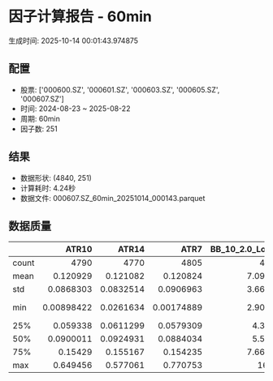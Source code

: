 # 因子计算报告 - 60min

生成时间: 2025-10-14 00:01:43.974875

## 配置

- 股票: ['000600.SZ', '000601.SZ', '000603.SZ', '000605.SZ', '000607.SZ']
- 时间: 2024-08-23 ~ 2025-08-22
- 周期: 60min
- 因子数: 251

## 结果

- 数据形状: (4840, 251)
- 计算耗时: 4.24秒
- 数据文件: 000607.SZ_60min_20251014_000143.parquet

## 数据质量

|       |         ATR10 |        ATR14 |          ATR7 |   BB_10_2.0_Lower |   BB_10_2.0_Middle |   BB_10_2.0_Upper |   BB_10_2.0_Width |   BB_15_2.0_Lower |   BB_15_2.0_Middle |   BB_15_2.0_Upper |   BB_15_2.0_Width |   BB_20_2.0_Lower |   BB_20_2.0_Middle |   BB_20_2.0_Upper |   BB_20_2.0_Width |    BOLB_20 |      CCI10 |      CCI14 |      CCI20 |      EMA12 |      EMA15 |      EMA20 |       EMA3 |       EMA5 |       EMA8 |    FIXLB10 |     FIXLB3 |     FIXLB5 |     FIXLB8 |     FMAX10 |     FMAX15 |     FMAX20 |      FMAX5 |    FMEAN10 |    FMEAN15 |    FMEAN20 |     FMEAN5 |     FMIN10 |     FMIN15 |     FMIN20 |      FMIN5 |     FSTD10 |     FSTD15 |     FSTD20 |      FSTD5 |    LEXLB10 |     LEXLB3 |     LEXLB5 |     LEXLB8 |       MA10 |       MA15 |       MA20 |        MA3 |        MA5 |        MA8 |         MACD |   MACD_12_26_9 |   MACD_6_13_4 |   MACD_8_17_5 |      MACD_HIST |   MACD_SIGNAL |   MEANLB10 |    MEANLB3 |    MEANLB5 |    MEANLB8 |       MSTD10 |       MSTD15 |        MSTD5 |     Momentum1 |    Momentum10 |    Momentum12 |    Momentum15 |    Momentum20 |     Momentum3 |     Momentum5 |     Momentum8 |              OBV |   OBV_SMA10 |   OBV_SMA15 |   OBV_SMA20 |   OBV_SMA5 |   Position10 |   Position12 |   Position15 |   Position20 |   Position25 |   Position30 |   Position5 |   Position8 |       RAND |     RANDNX |      RANDX |      RPROB |    RPROBCX |    RPROBNX |     RPROBX |       RSI |      RSI10 |     RSI14 |       RSI7 |       STCX |          STOCH |    STOCH_10_14 |   STOCH_14_20 |     STOCH_7_10 |        STX |   TA_ADXR_14 |   TA_ADX_14 |   TA_APO_fastperiod12_matype0_slowperiod26 |   TA_AROONOSC_14 |   TA_AROON_14_down |   TA_AROON_14_up |   TA_CCI_14 |   TA_CDL2CROWS |   TA_CDL3BLACKCROWS |   TA_CDL3INSIDE |   TA_CDL3LINESTRIKE |   TA_CDL3OUTSIDE |   TA_CDL3STARSINSOUTH |   TA_CDL3WHITESOLDIERS |   TA_CDLABANDONEDBABY |   TA_CDLADVANCEBLOCK |   TA_CDLBELTHOLD |   TA_CDLBREAKAWAY |   TA_CDLCLOSINGMARUBOZU |   TA_CDLCONCEALBABYSWALL |   TA_CDLCOUNTERATTACK |   TA_CDLDARKCLOUDCOVER |   TA_CDLDOJI |   TA_CDLDOJISTAR |   TA_CDLDRAGONFLYDOJI |   TA_CDLENGULFING |   TA_CDLEVENINGDOJISTAR |   TA_CDLEVENINGSTAR |   TA_CDLGAPSIDESIDEWHITE |   TA_CDLGRAVESTONEDOJI |   TA_CDLHAMMER |   TA_CDLHANGINGMAN |   TA_CDLHARAMI |   TA_CDLHARAMICROSS |   TA_CDLHIGHWAVE |   TA_CDLHIKKAKE |   TA_CDLHOMINGPIGEON |   TA_CDLIDENTICAL3CROWS |   TA_CDLINNECK |   TA_CDLINVERTEDHAMMER |   TA_CDLKICKING |   TA_CDLKICKINGBYLENGTH |   TA_CDLLADDERBOTTOM |   TA_CDLLONGLEGGEDDOJI |   TA_CDLLONGLINE |   TA_CDLMARUBOZU |   TA_CDLMATCHINGLOW |   TA_CDLMATHOLD |   TA_CDLMORNINGDOJISTAR |   TA_CDLMORNINGSTAR |   TA_CDLONNECK |   TA_CDLPIERCING |   TA_CDLRICKSHAWMAN |   TA_CDLRISEFALL3METHODS |   TA_CDLSEPARATINGLINES |   TA_CDLSHOOTINGSTAR |   TA_CDLSHORTLINE |   TA_CDLSPINNINGTOP |   TA_CDLSTALLEDPATTERN |   TA_CDLSTICKSANDWICH |   TA_CDLTAKURI |   TA_CDLTASUKIGAP |   TA_CDLTHRUSTING |   TA_CDLTRISTAR |   TA_CDLUNIQUE3RIVER |   TA_CDLUPSIDEGAP2CROWS |   TA_CDLXSIDEGAP3METHODS |   TA_DEMA_10 |   TA_DEMA_20 |   TA_DEMA_5 |   TA_DX_14 |   TA_EMA_10 |   TA_EMA_20 |   TA_EMA_30 |   TA_EMA_5 |   TA_EMA_60 |   TA_KAMA_10 |   TA_KAMA_20 |   TA_MFI_14 |   TA_MIDPRICE_10 |   TA_MIDPRICE_20 |   TA_MIDPRICE_5 |   TA_MOM_10 |   TA_ROCP_10 |   TA_ROCR100_10 |   TA_ROCR_10 |   TA_ROC_10 |   TA_RSI_14 |     TA_SAR |   TA_SMA_10 |   TA_SMA_20 |   TA_SMA_30 |   TA_SMA_5 |   TA_SMA_60 |   TA_STOCHF_D |   TA_STOCHF_K |   TA_STOCHRSI_fastd_period3_fastk_period5_timeperiod14_D |   TA_STOCHRSI_fastd_period3_fastk_period5_timeperiod14_K |   TA_STOCH_D |   TA_STOCH_K |   TA_T3_10 |   TA_T3_20 |    TA_T3_5 |   TA_TEMA_10 |   TA_TEMA_20 |   TA_TEMA_5 |   TA_TRIMA_10 |   TA_TRIMA_20 |   TA_TRIMA_5 |   TA_TRIX_14 |   TA_ULTOSC_timeperiod17_timeperiod214_timeperiod328 |   TA_WILLR_14 |   TA_WMA_10 |   TA_WMA_20 |   TA_WMA_5 |    TRENDLB10 |      TRENDLB3 |     TRENDLB5 |     TRENDLB8 |      Trend10 |      Trend12 |     Trend15 |     Trend20 |     Trend25 |       Trend5 |       Trend8 |     VWAP10 |     VWAP15 |     VWAP20 |     VWAP25 |     VWAP30 |   Volume_Momentum10 |   Volume_Momentum15 |   Volume_Momentum20 |   Volume_Momentum25 |   Volume_Momentum30 |   Volume_Ratio10 |   Volume_Ratio15 |   Volume_Ratio20 |   Volume_Ratio25 |   Volume_Ratio30 |   WILLR14 |   WILLR18 |   WILLR21 |    WILLR9 |
|:------|--------------:|-------------:|--------------:|------------------:|-------------------:|------------------:|------------------:|------------------:|-------------------:|------------------:|------------------:|------------------:|-------------------:|------------------:|------------------:|-----------:|-----------:|-----------:|-----------:|-----------:|-----------:|-----------:|-----------:|-----------:|-----------:|-----------:|-----------:|-----------:|-----------:|-----------:|-----------:|-----------:|-----------:|-----------:|-----------:|-----------:|-----------:|-----------:|-----------:|-----------:|-----------:|-----------:|-----------:|-----------:|-----------:|-----------:|-----------:|-----------:|-----------:|-----------:|-----------:|-----------:|-----------:|-----------:|-----------:|-------------:|---------------:|--------------:|--------------:|---------------:|--------------:|-----------:|-----------:|-----------:|-----------:|-------------:|-------------:|-------------:|--------------:|--------------:|--------------:|--------------:|--------------:|--------------:|--------------:|--------------:|-----------------:|------------:|------------:|------------:|-----------:|-------------:|-------------:|-------------:|-------------:|-------------:|-------------:|------------:|------------:|-----------:|-----------:|-----------:|-----------:|-----------:|-----------:|-----------:|----------:|-----------:|----------:|-----------:|-----------:|---------------:|---------------:|--------------:|---------------:|-----------:|-------------:|------------:|-------------------------------------------:|-----------------:|-------------------:|-----------------:|------------:|---------------:|--------------------:|----------------:|--------------------:|-----------------:|----------------------:|-----------------------:|----------------------:|---------------------:|-----------------:|------------------:|------------------------:|-------------------------:|----------------------:|-----------------------:|-------------:|-----------------:|----------------------:|------------------:|------------------------:|--------------------:|-------------------------:|-----------------------:|---------------:|-------------------:|---------------:|--------------------:|-----------------:|----------------:|---------------------:|------------------------:|---------------:|-----------------------:|----------------:|------------------------:|---------------------:|-----------------------:|-----------------:|-----------------:|--------------------:|----------------:|------------------------:|--------------------:|---------------:|-----------------:|--------------------:|-------------------------:|------------------------:|---------------------:|------------------:|--------------------:|-----------------------:|----------------------:|---------------:|------------------:|------------------:|----------------:|---------------------:|------------------------:|-------------------------:|-------------:|-------------:|------------:|-----------:|------------:|------------:|------------:|-----------:|------------:|-------------:|-------------:|------------:|-----------------:|-----------------:|----------------:|------------:|-------------:|----------------:|-------------:|------------:|------------:|-----------:|------------:|------------:|------------:|-----------:|------------:|--------------:|--------------:|---------------------------------------------------------:|---------------------------------------------------------:|-------------:|-------------:|-----------:|-----------:|-----------:|-------------:|-------------:|------------:|--------------:|--------------:|-------------:|-------------:|-----------------------------------------------------:|--------------:|------------:|------------:|-----------:|-------------:|--------------:|-------------:|-------------:|-------------:|-------------:|------------:|------------:|------------:|-------------:|-------------:|-----------:|-----------:|-----------:|-----------:|-----------:|--------------------:|--------------------:|--------------------:|--------------------:|--------------------:|-----------------:|-----------------:|-----------------:|-----------------:|-----------------:|----------:|----------:|----------:|----------:|
| count | 4790          | 4770         | 4805          |        4795       |         4795       |        4795       |        4795       |        4770       |         4770       |        4770       |        4770       |        4745       |         4745       |        4745       |        4745       | 4840       | 4750       | 4710       | 4650       | 4840       | 4840       | 4840       | 4840       | 4840       | 4840       | 4840       | 4840       | 4840       | 4840       | 4795       | 4770       | 4745       | 4820       | 4840       | 4840       | 4840       | 4840       | 4840       | 4840       | 4840       | 4840       | 4840       | 4840       | 4840       | 4840       | 4840       | 4840       | 4840       | 4840       | 4795       | 4770       | 4745       | 4830       | 4820       | 4805       | 4675         |   4675         | 4765          | 4740          | 4675           |  4675         | 4840       | 4840       | 4840       | 4840       | 4795         | 4770         | 4820         | 4790          | 4790          | 4790          | 4790          | 4790          | 4790          | 4790          | 4790          |   4840           |  4795       |  4770       |  4745       | 4820       |  4795        |  4785        |  4770        |  4745        |  4720        |  4695        | 4820        | 4805        | 4840       | 4840       | 4840       | 4840       | 4840       | 4840       | 4840       | 4770      | 4790       | 4770      | 4805       | 4840       | 4755           | 4665           |     4585      | 4720           | 4840       |   4705       |  4705       |                                 4785       |       4840       |         4840       |       4840       |  4710       |           4840 |                4840 |    4840         |        4840         |      4840        |           4825        |           4840         |                  4840 |          4840        |      4840        |              4840 |             4840        |             4840         |          4840         |            4840        |    4840      |     4840         |            4840       |        4840       |            4840         |        4840         |              4840        |             4840       |     4840       |         4840       |    4840        |         4840        |       4840       |      4840       |          4840        |            4840         |   4840         |            4840        |    4840         |            4840         |         4840         |              4840      |      4840        |      4840        |          4840       |            4840 |            4840         |         4840        |    4840        |     4840         |          4840       |             4840         |             4840        |          4840        |       4840        |          4840       |            4840        |          4840         |     4840       |        4840       |       4840        |    4840         |                 4840 |                    4840 |             4840         |   4840       |   4840       |  4840       | 4840       |  4840       |  4840       |  4840       | 4840       |  4840       |   4795       |   4745       |  4840       |       4840       |       4840       |      4840       |  4840       |   4840       |      4840       |   4840       | 4790        |   4770      | 4840       |  4795       |  4745       |  4695       | 4820       |  4545       |    4840       |    4840       |                                               4840       |                                               4840       |   4840       |   4840       | 4840       | 4840       | 4840       |   4840       |   4840       |  4840       |    4795       |    4745       |   4820       |   4840       |                                           4840       |     4775      |  4795       |  4745       | 4820       | 4795         | 4830          | 4820         | 4805         | 4795         | 4785         | 4770        | 4745        | 4720        | 4820         | 4805         | 4745       | 4745       | 4745       | 4745       | 4745       |       4790          |       4790          |       4790          |       4790          |       4790          |       4840       |       4840       |       4840       |       4840       |       4840       | 4775      | 4755      | 4740      | 4800      |
| mean  |    0.120929   |    0.121082  |    0.120824   |           7.09909 |            7.11989 |           7.1407  |           7.11989 |           7.09599 |            7.12223 |           7.14848 |           7.12223 |           7.09379 |            7.12473 |           7.15568 |           7.12473 |    7.11619 |    7.02123 |    8.14908 |   12.5263  |    7.09867 |    7.09399 |    7.08623 |    7.11295 |    7.10974 |    7.10496 |    7.11619 |    7.11619 |    7.11619 |    7.11619 |    7.11989 |    7.12223 |    7.12473 |    7.11782 |    7.11619 |    7.11619 |    7.11619 |    7.11619 |    7.11619 |    7.11619 |    7.11619 |    7.11619 |    7.11619 |    7.11619 |    7.11619 |    7.11619 |    7.11619 |    7.11619 |    7.11619 |    7.11619 |    7.11989 |    7.12223 |    7.12473 |    7.11698 |    7.11782 |    7.11905 |    0.0224998 |      0.0224998 |    0.0111859  |    0.014363   |    0.000142458 |     0.0223574 |    7.11619 |    7.11619 |    7.11619 |    7.11619 |    0.109655  |    0.135832  |    0.0770045 |    0.006244   |    0.006244   |    0.006244   |    0.006244   |    0.006244   |    0.006244   |    0.006244   |    0.006244   |      2.12637e+06 |     7.11989 |     7.12223 |     7.12473 |    7.11782 |     0.48663  |     0.487258 |     0.487206 |     0.487107 |     0.486649 |     0.488487 |    0.486093 |    0.486232 |    7.11619 |    7.11619 |    7.11619 |    7.11619 |    7.11619 |    7.11619 |    7.11619 |   52.0204 |   51.9204  |   52.0204 |   51.8198  |    7.11619 |   48.7149      |   48.4534      |       48.642  |   48.6014      |    7.11619 |     28.0382  |    28.0382  |                                    7.1208  |          7.11619 |            7.11619 |          7.11619 |     8.14908 |              0 |                   0 |      -0.0619835 |          -0.0619835 |        -0.413223 |             51.4544   |              0.0206612 |                     0 |            -0.495868 |         0.103306 |                 0 |                0.516529 |                0.0206612 |            -0.0826446 |              -0.206612 |      17.2107 |       -0.0619835 |               2.19008 |          -1.83471 |              -0.0413223 |          -0.0826446 |                 0.268595 |                1.73554 |        2.64463 |           -1.34298 |      -0.834711 |           -0.619835 |          6.34298 |         2.99587 |             0.103306 |              -0.0206612 |     -0.0413223 |               0.764463 |      -0.0206612 |               0.0206612 |            0.0413223 |                14.4215 |        -0.867769 |         0.165289 |             1.92149 |               0 |               0.0826446 |            0.165289 |      -0.103306 |        0.0413223 |             9.52479 |                0.0206612 |               -0.289256 |            -0.433884 |          0.743802 |             5.57851 |              -0.165289 |             0.0826446 |        2.00413 |           0       |         -0.268595 |       0.0206612 |                    0 |                       0 |                0.0826446 |      7.1018  |      7.08623 |     7.10974 |    7.11619 |     7.1018  |     7.08623 |     7.07081 |    7.10974 |     7.02459 |      7.11989 |      7.12473 |     7.11619 |          7.11619 |          7.11619 |         7.11619 |     7.11619 |      7.11619 |         7.11619 |      7.11619 |    0.6244   |     52.0204 |    7.11619 |     7.11989 |     7.12473 |     7.12993 |    7.11782 |     7.14698 |       7.11619 |       7.11619 |                                                  7.11619 |                                                  7.11619 |      7.11619 |      7.11619 |    7.11619 |    7.11619 |    7.11619 |      7.1018  |      7.08623 |     7.10974 |       7.11989 |       7.12473 |      7.11782 |      7.11619 |                                              7.11619 |      -50.8711 |     7.11989 |     7.12473 |    7.11782 |    0.0732227 |    0.00335091 |    0.0305044 |    0.060063  |    0.0732227 |    0.0876094 |    0.10643  |    0.131367 |    0.150789 |    0.0305044 |    0.060063  |    7.11984 |    7.11984 |    7.11984 |    7.11984 |    7.11984 |          0.006244   |          0.006244   |          0.006244   |          0.006244   |          0.006244   |          7.11619 |          7.11619 |          7.11619 |          7.11619 |          7.11619 |  -50.8711 |  -50.9821 |  -51.0396 |  -50.864  |
| std   |    0.0868303  |    0.0832514 |    0.0906963  |           3.66311 |            3.67352 |           3.68405 |           3.67352 |           3.65799 |            3.67093 |           3.68406 |           3.67093 |           3.6533  |            3.66842 |           3.6838  |           3.66842 |    3.67844 |   88.6674  |   91.1407  |   93.2632  |    3.66615 |    3.66296 |    3.65776 |    3.67595 |    3.67374 |    3.67046 |    3.67844 |    3.67844 |    3.67844 |    3.67844 |    3.67352 |    3.67093 |    3.66842 |    3.67608 |    3.67844 |    3.67844 |    3.67844 |    3.67844 |    3.67844 |    3.67844 |    3.67844 |    3.67844 |    3.67844 |    3.67844 |    3.67844 |    3.67844 |    3.67844 |    3.67844 |    3.67844 |    3.67844 |    3.67352 |    3.67093 |    3.66842 |    3.67712 |    3.67608 |    3.67457 |    0.143905  |      0.143905  |    0.103598   |    0.115687   |    0.0449608   |     0.13486   |    3.67844 |    3.67844 |    3.67844 |    3.67844 |    0.124398  |    0.153339  |    0.0928642 |    0.0522007  |    0.0522007  |    0.0522007  |    0.0522007  |    0.0522007  |    0.0522007  |    0.0522007  |    0.0522007  |      2.70854e+06 |     3.67352 |     3.67093 |     3.66842 |    3.67608 |     0.296146 |     0.296584 |     0.296176 |     0.295345 |     0.293604 |     0.293684 |    0.297352 |    0.296535 |    3.67844 |    3.67844 |    3.67844 |    3.67844 |    3.67844 |    3.67844 |    3.67844 |   13.458  |   15.6789  |   13.458  |   18.3698  |    3.67844 |   27.8649      |   19.5986      |       19.4801 |   19.4225      |    3.67844 |     12.0441  |    12.0441  |                                    3.67249 |          3.67844 |            3.67844 |          3.67844 |    91.1407  |              0 |                   0 |       7.74118   |           5.18278   |        15.7421   |             26.8464   |              1.4374    |                     0 |             7.02503  |        38.6536   |                 0 |               32.3646   |                1.4374    |             3.52029   |               4.54123  |      37.7513 |       10.266     |              14.6375  |          33.4146  |               2.03258   |           2.87391   |                 7.18272  |               13.0605  |       16.0475  |           11.5118  |      29.1047   |           18.5201   |         34.3669  |        42.902   |             3.21279  |               1.4374    |      2.03258   |               8.71077  |       1.4374    |               1.4374    |            2.03258   |                35.1344 |        41.5557   |        21.4183   |            13.7294  |               0 |               2.87391   |            4.06264  |       3.21279  |        2.03258   |            29.3587  |                1.4374    |                7.86846  |             6.57336  |         49.0398   |            42.4731  |               4.06264  |             2.87391   |       14.0156  |           2.87509 |          5.17619  |       1.4374    |                    0 |                       0 |                4.54517   |      3.66829 |      3.65776 |     3.67374 |    3.67844 |     3.66829 |     3.65776 |     3.64764 |    3.67374 |     3.61922 |      3.67352 |      3.66842 |     3.67844 |          3.67844 |          3.67844 |         3.67844 |     3.67844 |      3.67844 |         3.67844 |      3.67844 |    5.22007  |     13.458  |    3.67844 |     3.67352 |     3.66842 |     3.66366 |    3.67608 |     3.65051 |       3.67844 |       3.67844 |                                                  3.67844 |                                                  3.67844 |      3.67844 |      3.67844 |    3.67844 |    3.67844 |    3.67844 |      3.66829 |      3.65776 |     3.67374 |       3.67352 |       3.66842 |      3.67608 |      3.67844 |                                              3.67844 |       29.6453 |     3.67352 |     3.66842 |    3.67608 |    1.19299   |    0.852014   |    1.03797   |    1.15056   |    1.19299   |    1.22776   |    1.26464  |    1.30903  |    1.33102  |    1.03797   |    1.15056   |    3.68628 |    3.68628 |    3.68628 |    3.68628 |    3.68628 |          0.0522007  |          0.0522007  |          0.0522007  |          0.0522007  |          0.0522007  |          3.67844 |          3.67844 |          3.67844 |          3.67844 |          3.67844 |   29.6453 |   29.5486 |   29.5441 |   29.6396 |
| min   |    0.00898422 |    0.0261634 |    0.00174889 |           2.90947 |            2.915   |           2.92053 |           2.915   |           2.91667 |            2.922   |           2.92733 |           2.922   |           2.9281  |            2.9345  |           2.9409  |           2.9345  |    2.87    | -417.988   | -419.51    | -406.476   |    2.90647 |    2.9085  |    2.91    |    2.88222 |    2.89257 |    2.90145 |    2.87    |    2.87    |    2.87    |    2.87    |    2.915   |    2.922   |    2.9345  |    2.89    |    2.87    |    2.87    |    2.87    |    2.87    |    2.87    |    2.87    |    2.87    |    2.87    |    2.87    |    2.87    |    2.87    |    2.87    |    2.87    |    2.87    |    2.87    |    2.87    |    2.915   |    2.922   |    2.9345  |    2.88333 |    2.89    |    2.9075  |   -0.825735  |     -0.825735  |   -0.70385    |   -0.752405   |   -0.427923    |    -0.711105  |    2.87    |    2.87    |    2.87    |    2.87    |    0         |    0         |    0         |   -0.26963    |   -0.26963    |   -0.26963    |   -0.26963    |   -0.26963    |   -0.26963    |   -0.26963    |   -0.26963    |     -2.3173e+06  |     2.915   |     2.922   |     2.9345  |    2.89    |     0        |     0        |     0        |     0        |     0        |     0        |    0        |    0        |    2.87    |    2.87    |    2.87    |    2.87    |    2.87    |    2.87    |    2.87    |   12.8385 |    7.85794 |   12.8385 |    4.26702 |    2.87    |   -8.36368e-14 |    3.04518e-14 |        2      |   -1.98952e-14 |    2.87    |      6.75656 |     6.75656 |                                    2.9175  |          2.87    |            2.87    |          2.87    |  -419.51    |              0 |                   0 |    -100         |        -100         |      -100        |              0.175234 |              0         |                     0 |          -100        |      -100        |                 0 |             -100        |                0         |          -100         |            -100        |       0      |     -100         |               0       |        -100       |            -100         |        -100         |              -100        |                0       |        0       |         -100       |    -100        |         -100        |       -100       |      -200       |             0        |            -100         |   -100         |               0        |    -100         |               0         |            0         |                 0      |      -100        |      -100        |             0       |               0 |               0         |            0        |    -100        |        0         |             0       |                0         |             -100        |          -100        |       -100        |          -100       |            -100        |             0         |        0       |        -100       |       -100        |       0         |                    0 |                       0 |             -100         |      2.90439 |      2.91    |     2.89257 |    2.87    |     2.90439 |     2.91    |     2.91    |    2.89257 |     2.91    |      2.915   |      2.9345  |     2.87    |          2.87    |          2.87    |         2.87    |     2.87    |      2.87    |         2.87    |      2.87    |  -26.963    |     12.8385 |    2.87    |     2.915   |     2.9345  |     2.99233 |    2.89    |     3.0285  |       2.87    |       2.87    |                                                  2.87    |                                                  2.87    |      2.87    |      2.87    |    2.87    |    2.87    |    2.87    |      2.90439 |      2.91    |     2.89257 |       2.915   |       2.9345  |      2.89    |      2.87    |                                              2.87    |     -100      |     2.915   |     2.9345  |    2.89    |   -2.7868    |   -1.1547     |   -1.78885   |   -2.46555   |   -2.7868    |   -3.0827    |   -3.30559  |   -3.66895  |   -4.00467  |   -1.78885   |   -2.46555   |    0       |    0       |    0       |    0       |    0       |         -0.26963    |         -0.26963    |         -0.26963    |         -0.26963    |         -0.26963    |          2.87    |          2.87    |          2.87    |          2.87    |          2.87    | -100      | -100      | -100      | -100      |
| 25%   |    0.059338   |    0.0611299 |    0.0579309  |           4.3021  |            4.315   |           4.3324  |           4.315   |           4.29448 |            4.30883 |           4.3278  |           4.30883 |           4.29643 |            4.316   |           4.33319 |           4.316   |    4.32    |  -54.9966  |  -52.5295  |  -49.4013  |    4.3118  |    4.30861 |    4.30837 |    4.31782 |    4.32171 |    4.31573 |    4.32    |    4.32    |    4.32    |    4.32    |    4.315   |    4.30883 |    4.316   |    4.322   |    4.32    |    4.32    |    4.32    |    4.32    |    4.32    |    4.32    |    4.32    |    4.32    |    4.32    |    4.32    |    4.32    |    4.32    |    4.32    |    4.32    |    4.32    |    4.32    |    4.315   |    4.30883 |    4.316   |    4.32    |    4.322   |    4.32    |   -0.0370005 |     -0.0370005 |   -0.0277504  |   -0.0307543  |   -0.0138134   |    -0.0342912 |    4.32    |    4.32    |    4.32    |    4.32    |    0.0383551 |    0.048912  |    0.0254951 |   -0.0166254  |   -0.0166254  |   -0.0166254  |   -0.0166254  |   -0.0166254  |   -0.0166254  |   -0.0166254  |   -0.0166254  | 471622           |     4.315   |     4.30883 |     4.316   |    4.322   |     0.225    |     0.222222 |     0.222222 |     0.221557 |     0.219512 |     0.216441 |    0.222222 |    0.222222 |    4.32    |    4.32    |    4.32    |    4.32    |    4.32    |    4.32    |    4.32    |   42.8743 |   40.9738  |   42.8743 |   38.5471  |    4.32    |   23.646       |   32.5397      |       34.0114 |   34.4554      |    4.32    |     18.4108  |    18.4108  |                                    4.31333 |          4.32    |            4.32    |          4.32    |   -52.5295  |              0 |                   0 |       0         |           0         |         0        |             28.8738   |              0         |                     0 |             0        |         0        |                 0 |                0        |                0         |             0         |               0        |       0      |        0         |               0       |           0       |               0         |           0         |                 0        |                0       |        0       |            0       |       0        |            0        |          0       |         0       |             0        |               0         |      0         |               0        |       0         |               0         |            0         |                 0      |         0        |         0        |             0       |               0 |               0         |            0        |       0        |        0         |             0       |                0         |                0        |             0        |          0        |             0       |               0        |             0         |        0       |           0       |          0        |       0         |                    0 |                       0 |                0         |      4.31625 |      4.30837 |     4.32171 |    4.32    |     4.31625 |     4.30837 |     4.29814 |    4.32171 |     4.26557 |      4.315   |      4.316   |     4.32    |          4.32    |          4.32    |         4.32    |     4.32    |      4.32    |         4.32    |      4.32    |   -1.66254  |     42.8743 |    4.32    |     4.315   |     4.316   |     4.3145  |    4.322   |     4.31317 |       4.32    |       4.32    |                                                  4.32    |                                                  4.32    |      4.32    |      4.32    |    4.32    |    4.32    |    4.32    |      4.31625 |      4.30837 |     4.32171 |       4.315   |       4.316   |      4.322   |      4.32    |                                              4.32    |      -77.2329 |     4.315   |     4.316   |    4.322   |   -0.94849   |   -0.872871   |   -0.915955  |   -0.941316  |   -0.94849   |   -0.941325  |   -0.938982 |   -0.936828 |   -0.920399 |   -0.915955  |   -0.941316  |    4.33243 |    4.33243 |    4.33243 |    4.33243 |    4.33243 |         -0.0166254  |         -0.0166254  |         -0.0166254  |         -0.0166254  |         -0.0166254  |          4.32    |          4.32    |          4.32    |          4.32    |          4.32    |  -77.2329 |  -77.3571 |  -77.7778 |  -76.9231 |
| 50%   |    0.0900011  |    0.0924931 |    0.0884034  |           5.5583  |            5.575   |           5.59215 |           5.575   |           5.55319 |            5.57433 |           5.60351 |           5.57433 |           5.54747 |            5.574   |           5.61078 |           5.574   |    5.57    |    5.58273 |    5.54023 |    8.22258 |    5.55613 |    5.55036 |    5.53773 |    5.56979 |    5.56414 |    5.56139 |    5.57    |    5.57    |    5.57    |    5.57    |    5.575   |    5.57433 |    5.574   |    5.567   |    5.57    |    5.57    |    5.57    |    5.57    |    5.57    |    5.57    |    5.57    |    5.57    |    5.57    |    5.57    |    5.57    |    5.57    |    5.57    |    5.57    |    5.57    |    5.57    |    5.575   |    5.57433 |    5.574   |    5.57167 |    5.567   |    5.57125 |    0.0114793 |      0.0114793 |    0.00419778 |    0.00654842 |    0.000698234 |     0.0122319 |    5.57    |    5.57    |    5.57    |    5.57    |    0.0661648 |    0.0833781 |    0.0449444 |    0.00171318 |    0.00171318 |    0.00171318 |    0.00171318 |    0.00171318 |    0.00171318 |    0.00171318 |    0.00171318 |      1.41458e+06 |     5.575   |     5.57433 |     5.574   |    5.567   |     0.486486 |     0.478261 |     0.481125 |     0.490566 |     0.494241 |     0.5      |    0.491217 |    0.490566 |    5.57    |    5.57    |    5.57    |    5.57    |    5.57    |    5.57    |    5.57    |   51.7548 |   51.5786  |   51.7548 |   51.4884  |    5.57    |   47.9592      |   48.12        |       48.7319 |   47.9817      |    5.57    |     25.7687  |    25.7687  |                                    5.57667 |          5.57    |            5.57    |          5.57    |     5.54023 |              0 |                   0 |       0         |           0         |         0        |             51.9541   |              0         |                     0 |             0        |         0        |                 0 |                0        |                0         |             0         |               0        |       0      |        0         |               0       |           0       |               0         |           0         |                 0        |                0       |        0       |            0       |       0        |            0        |          0       |         0       |             0        |               0         |      0         |               0        |       0         |               0         |            0         |                 0      |         0        |         0        |             0       |               0 |               0         |            0        |       0        |        0         |             0       |                0         |                0        |             0        |          0        |             0       |               0        |             0         |        0       |           0       |          0        |       0         |                    0 |                       0 |                0         |      5.55651 |      5.53773 |     5.56414 |    5.57    |     5.55651 |     5.53773 |     5.50415 |    5.56414 |     5.43055 |      5.575   |      5.574   |     5.57    |          5.57    |          5.57    |         5.57    |     5.57    |      5.57    |         5.57    |      5.57    |    0.171318 |     51.7548 |    5.57    |     5.575   |     5.574   |     5.571   |    5.567   |     5.57717 |       5.57    |       5.57    |                                                  5.57    |                                                  5.57    |      5.57    |      5.57    |    5.57    |    5.57    |    5.57    |      5.55651 |      5.53773 |     5.56414 |       5.575   |       5.574   |      5.567   |      5.57    |                                              5.57    |      -51.6129 |     5.575   |     5.574   |    5.567   |    0.076833  |    0          |    0.0453746 |    0.0734931 |    0.076833  |    0.0953462 |    0.102647 |    0.144282 |    0.172828 |    0.0453746 |    0.0734931 |    5.59764 |    5.59764 |    5.59764 |    5.59764 |    5.59764 |          0.00171318 |          0.00171318 |          0.00171318 |          0.00171318 |          0.00171318 |          5.57    |          5.57    |          5.57    |          5.57    |          5.57    |  -51.6129 |  -50.8475 |  -50.4    |  -50.7144 |
| 75%   |    0.15429    |    0.155167  |    0.154235   |           7.66715 |            7.6795  |           7.70783 |           7.6795  |           7.66481 |            7.68533 |           7.71376 |           7.68533 |           7.66604 |            7.6945  |           7.71532 |           7.6945  |    7.6825  |   66.1309  |   66.5895  |   71.2961  |    7.67027 |    7.66599 |    7.65702 |    7.68057 |    7.68281 |    7.67578 |    7.6825  |    7.6825  |    7.6825  |    7.6825  |    7.6795  |    7.68533 |    7.6945  |    7.691   |    7.6825  |    7.6825  |    7.6825  |    7.6825  |    7.6825  |    7.6825  |    7.6825  |    7.6825  |    7.6825  |    7.6825  |    7.6825  |    7.6825  |    7.6825  |    7.6825  |    7.6825  |    7.6825  |    7.6795  |    7.68533 |    7.6945  |    7.68917 |    7.691   |    7.68625 |    0.0565999 |      0.0565999 |    0.0343279  |    0.0412489  |    0.0160782   |     0.0546993 |    7.6825  |    7.6825  |    7.6825  |    7.6825  |    0.127332  |    0.155828  |    0.0886284 |    0.0229008  |    0.0229008  |    0.0229008  |    0.0229008  |    0.0229008  |    0.0229008  |    0.0229008  |    0.0229008  |      2.77708e+06 |     7.6795  |     7.68533 |     7.6945  |    7.691   |     0.741338 |     0.75     |     0.740682 |     0.741935 |     0.740741 |     0.736842 |    0.736842 |    0.736842 |    7.6825  |    7.6825  |    7.6825  |    7.6825  |    7.6825  |    7.6825  |    7.6825  |   60.3316 |   62.4155  |   60.3316 |   64.6705  |    7.6825  |   73.8095      |   63.0676      |       63.2377 |   62.9001      |    7.6825  |     35.6228  |    35.6228  |                                    7.67917 |          7.6825  |            7.6825  |          7.6825  |    66.5895  |              0 |                   0 |       0         |           0         |         0        |             73.5001   |              0         |                     0 |             0        |         0        |                 0 |                0        |                0         |             0         |               0        |       0      |        0         |               0       |           0       |               0         |           0         |                 0        |                0       |        0       |            0       |       0        |            0        |          0       |         0       |             0        |               0         |      0         |               0        |       0         |               0         |            0         |                 0      |         0        |         0        |             0       |               0 |               0         |            0        |       0        |        0         |             0       |                0         |                0        |             0        |          0        |             0       |               0        |             0         |        0       |           0       |          0        |       0         |                    0 |                       0 |                0         |      7.67019 |      7.65702 |     7.68281 |    7.6825  |     7.67019 |     7.65702 |     7.6467  |    7.68281 |     7.61399 |      7.6795  |      7.6945  |     7.6825  |          7.6825  |          7.6825  |         7.6825  |     7.6825  |      7.6825  |         7.6825  |      7.6825  |    2.29008  |     60.3316 |    7.6825  |     7.6795  |     7.6945  |     7.68967 |    7.691   |     7.66117 |       7.6825  |       7.6825  |                                                  7.6825  |                                                  7.6825  |      7.6825  |      7.6825  |    7.6825  |    7.6825  |    7.6825  |      7.67019 |      7.65702 |     7.68281 |       7.6795  |       7.6945  |      7.691   |      7.6825  |                                              7.6825  |      -25      |     7.6795  |     7.6945  |    7.691   |    1.06917   |    0.872871   |    0.949289  |    1.03722   |    1.06917   |    1.10184   |    1.12735  |    1.15914  |    1.18252  |    0.949289  |    1.03722   |    7.68835 |    7.68835 |    7.68835 |    7.68835 |    7.68835 |          0.0229008  |          0.0229008  |          0.0229008  |          0.0229008  |          0.0229008  |          7.6825  |          7.6825  |          7.6825  |          7.6825  |          7.6825  |  -25      |  -25.9126 |  -25.5814 |  -25      |
| max   |    0.649456   |    0.577061  |    0.770753   |          16.46    |           16.492   |          16.524   |          16.492   |          16.3886  |           16.4233  |          16.4581  |          16.4233  |          16.2709  |           16.319   |          16.3671  |          16.319   |   16.74    |  666.663   |  933.326   | 1227.69    |   16.3976  |   16.3544  |   16.2841  |   16.6842  |   16.603   |   16.4927  |   16.74    |   16.74    |   16.74    |   16.74    |   16.492   |   16.4233  |   16.319   |   16.614   |   16.74    |   16.74    |   16.74    |   16.74    |   16.74    |   16.74    |   16.74    |   16.74    |   16.74    |   16.74    |   16.74    |   16.74    |   16.74    |   16.74    |   16.74    |   16.74    |   16.492   |   16.4233  |   16.319   |   16.7233  |   16.614   |   16.5375  |    1.2548    |      1.2548    |    0.888791   |    1.00164    |    0.249589    |     1.07826   |   16.74    |   16.74    |   16.74    |   16.74    |    1.0401    |    1.35857   |    0.970989  |    0.411867   |    0.411867   |    0.411867   |    0.411867   |    0.411867   |    0.411867   |    0.411867   |    0.411867   |      1.35861e+07 |    16.492   |    16.4233  |    16.319   |   16.614   |     1        |     1        |     1        |     1        |     1        |     1        |    1        |    1        |   16.74    |   16.74    |   16.74    |   16.74    |   16.74    |   16.74    |   16.74    |   96.1633 |   99.0261  |   96.1633 |   99.8753  |   16.74    |  100           |  100           |       97.1797 |  100           |   16.74    |     70.5862  |    70.5862  |                                   16.4675  |         16.74    |           16.74    |         16.74    |   933.326   |              0 |                   0 |     100         |         100         |       100        |            100        |            100         |                     0 |             0        |       100        |                 0 |              100        |              100         |           100         |               0        |     100      |      100         |             100       |         100       |               0         |           0         |               100        |              100       |      100       |            0       |     100        |          100        |        100       |       200       |           100        |               0         |      0         |             100        |       0         |             100         |          100         |               100      |       100        |       100        |           100       |               0 |             100         |          100        |       0        |      100         |           100       |              100         |              100        |             0        |        100        |           100       |               0        |           100         |      100       |         100       |          0        |     100         |                    0 |                       0 |              100         |     16.4342  |     16.2841  |    16.603   |   16.74    |    16.4342  |    16.2841  |    16.1676  |   16.603   |    15.9714  |     16.492   |     16.319   |    16.74    |         16.74    |         16.74    |        16.74    |    16.74    |     16.74    |        16.74    |     16.74    |   41.1867   |     96.1633 |   16.74    |    16.492   |    16.319   |    16.1593  |   16.614   |    15.977   |      16.74    |      16.74    |                                                 16.74    |                                                 16.74    |     16.74    |     16.74    |   16.74    |   16.74    |   16.74    |     16.4342  |     16.2841  |    16.603   |      16.492   |      16.319   |     16.614   |     16.74    |                                             16.74    |        0      |    16.492   |    16.319   |   16.614   |    2.84605   |    1.1547     |    1.78885   |    2.47487   |    2.84605   |    3.17543   |    3.61478  |    4.24853  |    4.8      |    1.78885   |    2.47487   |   16.3695  |   16.3695  |   16.3695  |   16.3695  |   16.3695  |          0.411867   |          0.411867   |          0.411867   |          0.411867   |          0.411867   |         16.74    |         16.74    |         16.74    |         16.74    |         16.74    |    0      |    0      |    0      |    0      |